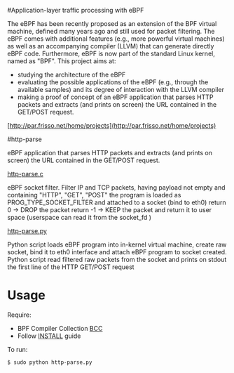 #Application-layer traffic processing with eBPF

The eBPF has been recently proposed as an extension of the BPF virtual machine, defined many years ago and still used for packet filtering. The eBPF comes with additional features (e.g., more powerful virtual machines) as well as an accompanying compiler (LLVM) that can generate directly eBPF code. Furthermore, eBPF is now part of the standard Linux kernel, named as "BPF".
This project aims at:
- studying the architecture of the eBPF
- evaluating the possible applications of the eBPF (e.g., through the available samples) and its degree of interaction with the LLVM compiler
- making a proof of concept of an eBPF application that parses HTTP packets and extracts (and prints on screen) the URL contained in the GET/POST request.

[http://par.frisso.net/home/projects](http://par.frisso.net/home/projects)

#http-parse

eBPF application that parses HTTP packets and extracts (and prints on screen) the URL contained in the GET/POST request.

[http-parse.c](http-parse.c)

eBPF socket filter.
Filter IP and TCP packets, having payload not empty and containing "HTTP", "GET", "POST"
the program is loaded as PROG_TYPE_SOCKET_FILTER and attached to a socket (bind to eth0)
return  0 -> DROP the packet
return -1 -> KEEP the packet and return it to user space (userspace can read it from the socket_fd )

[http-parse.py](http-parse.py)

Python script loads eBPF program into in-kernel virtual machine, create raw socket, bind it to eth0 interface and attach eBPF program to socket created.
Python script read filtered raw packets from the socket and prints on stdout the first line of the HTTP GET/POST request

# Usage

Require:
- BPF Compiler Collection [BCC](https://github.com/iovisor/bcc)
- Follow [INSTALL](https://github.com/iovisor/bcc/blob/master/INSTALL.md) guide

To run:

```Shell
$ sudo python http-parse.py
```